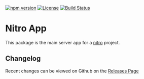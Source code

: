 [![npm version](https://badge.fury.io/js/%40nitro%2Fapp.svg)](https://badge.fury.io/js/%40nitro%2Fapp)
[![License](https://img.shields.io/badge/license-MIT-green.svg)](http://opensource.org/licenses/MIT)
[![Build Status](https://github.com/namics/generator-nitro/workflows/ci/badge.svg?branch=master)](https://github.com/namics/generator-nitro/actions)

# Nitro App

This package is the main server app for a [nitro](https://github.com/namics/generator-nitro/) project.

## Changelog

Recent changes can be viewed on Github on the [Releases Page](https://github.com/namics/generator-nitro/releases)
